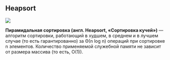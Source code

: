 ## Heapsort

![](https://upload.wikimedia.org/wikipedia/commons/1/1b/Sorting_heapsort_anim.gif)

**Пирамидальная сортировка (англ. Heapsort, «Сортировка кучей»)** — алгоритм сортировки, работающий в худшем, в среднем и в лучшем случае (то есть гарантированно) за Θ(n log n) операций при сортировке n элементов. Количество применяемой служебной памяти не зависит от размера массива (то есть, O(1)).
